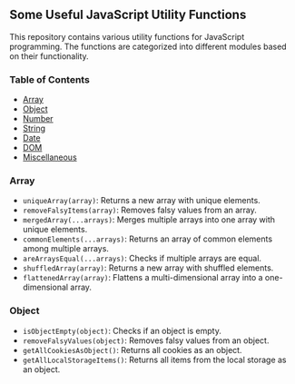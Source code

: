 ## Some Useful JavaScript Utility Functions

This repository contains various utility functions for JavaScript programming. The functions are categorized into different modules based on their functionality.

### Table of Contents

-   [Array](#array)
-   [Object](#object)
-   [Number](#number)
-   [String](#string)
-   [Date](#date)
-   [DOM](#dom)
-   [Miscellaneous](#miscellaneous)

### Array

-   `uniqueArray(array)`: Returns a new array with unique elements.
-   `removeFalsyItems(array)`: Removes falsy values from an array.
-   `mergedArray(...arrays)`: Merges multiple arrays into one array with unique elements.
-   `commonElements(...arrays)`: Returns an array of common elements among multiple arrays.
-   `areArraysEqual(...arrays)`: Checks if multiple arrays are equal.
-   `shuffledArray(array)`: Returns a new array with shuffled elements.
-   `flattenedArray(array)`: Flattens a multi-dimensional array into a one-dimensional array.

### Object

-   `isObjectEmpty(object)`: Checks if an object is empty.
-   `removeFalsyValues(object)`: Removes falsy values from an object.
-   `getAllCookiesAsObject()`: Returns all cookies as an object.
-   `getAllLocalStorageItems()`: Returns all items from the local storage as an object.

